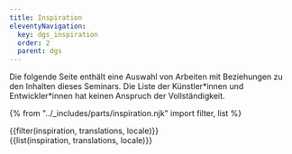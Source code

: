 ```yaml
---
title: Inspiration
eleventyNavigation:
  key: dgs_inspiration
  order: 2
  parent: dgs
---
```


Die folgende Seite enthält eine Auswahl von Arbeiten mit Beziehungen zu den Inhalten dieses Seminars. Die Liste der Künstler\*innen und Entwickler\*innen hat keinen Anspruch der Vollständigkeit.

{% from "../_includes/parts/inspiration.njk" import filter, list %}

<div id="inspiration-filter">
{{filter(inspiration, translations, locale)}}
</div>

<div id="inspiration-list">
{{list(inspiration, translations, locale)}}
</div>